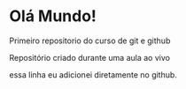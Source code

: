# Olá Mundo!
 Primeiro repositorio do curso de git e github
 
 Repositório criado durante uma aula ao vivo
 
 essa linha eu adicionei diretamente no github.
